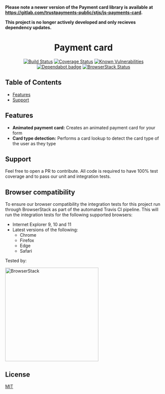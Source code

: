 **Please note a newer version of the Payment card library is available at https://gitlab.com/trustpayments-public/stjs/js-payments-card.**

**This project is no longer actively developed and only recieves dependency updates.**

<h1 align="center">Payment card</h1>

<div align="center">
  
  <!-- Build status -->  
  [![Build Status](https://travis-ci.org/SecureTrading/js-payment-card.svg?branch=master)](https://travis-ci.org/SecureTrading/js-payment-card) <!-- Test Coverage -->[![Coverage Status](https://coveralls.io/repos/github/SecureTrading/js-payment-card/badge.svg?branch=master)](https://coveralls.io/github/SecureTrading/js-payment-card?branch=master) <!-- Vulnerabilities --> [![Known Vulnerabilities](https://snyk.io/test/github/SecureTrading/js-payment-card/badge.svg?targetFile=package.json)](https://snyk.io/test/github/SecureTrading/js-payment-card?targetFile=package.json) <!-- Dependabot --> [![Dependabot badge](https://img.shields.io/badge/Dependabot-enabled-brightgreen.svg)](https://app.dependabot.com/) <!-- Browser Stack -->[![BrowserStack Status](https://automate.browserstack.com/badge.svg?badge_key=ZGFScUZkdVZ1QTNTMDFHTWRLcXV6RFd6dWdWMmFWTVJ1UjNYYVZBUy9vST0tLU11OGVqeHB5TUc0Wk9wVG9aWjNyU1E9PQ==--8911df7d51d6d8a559bec52ef47e213cdee4a18f)](https://automate.browserstack.com/public-build/ZGFScUZkdVZ1QTNTMDFHTWRLcXV6RFd6dWdWMmFWTVJ1UjNYYVZBUy9vST0tLU11OGVqeHB5TUc0Wk9wVG9aWjNyU1E9PQ==--8911df7d51d6d8a559bec52ef47e213cdee4a18f)
</div>

## Table of Contents

- [Features](#features)
- [Support](#support)

## Features
- __Animated payment card:__ Creates an animated payment card for your form
- __Card type detection:__ Performs a card lookup to detect the card type of the user as they type

## Support
Feel free to open a PR to contribute. All code is required to have 100% test coverage and to pass our unit and integration tests.

## Browser compatibility
To ensure our browser compatibility the integration tests for this project run through BrowserStack as part of the automated Travis CI pipeline. This will run the integration tests for the following supported browsers:

- Internet Explorer 9, 10 and 11
- Latest versions of the following:
  - Chrome
  - Firefox
  - Edge
  - Safari

Tested by:

<img alt="BrowserStack" src="https://raw.githubusercontent.com/SecureTrading/js-payment-card/master/browserstack-logo.png" width="300" />

## License
[MIT](https://tldrlegal.com/license/mit-license)
